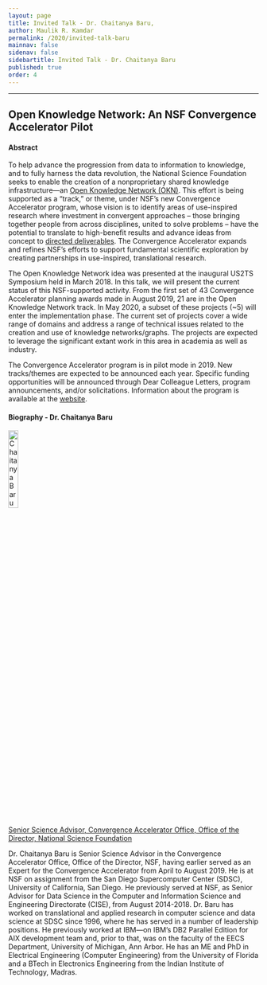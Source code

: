 ```yaml
---
layout: page
title: Invited Talk - Dr. Chaitanya Baru,
author: Maulik R. Kamdar
permalink: /2020/invited-talk-baru
mainnav: false
sidenav: false
sidebartitle: Invited Talk - Dr. Chaitanya Baru
published: true
order: 4
---
```


----------------------------------------------------------------

## **Open Knowledge Network: An NSF Convergence Accelerator Pilot**

#### **Abstract**

To help advance the progression from data to information to knowledge, and to fully harness the data revolution, the National Science Foundation seeks to enable the creation
of a nonproprietary shared knowledge infrastructure—an [Open Knowledge Network (OKN)](https://www.nitrd.gov/pubs/open-knowledge-network-workshop-report-2018.pdf). This effort is being supported as a “track,” or theme, under NSF’s new Convergence Accelerator program, whose vision is to identify areas of use-inspired research where investment in convergent approaches – those bringing together people from across disciplines, united to solve problems – have the potential to translate to high-benefit results and advance ideas from concept to [directed deliverables](https://www.nsf.gov/od/oia/convergence-accelerator/). The Convergence Accelerator expands and refines NSF’s efforts to support fundamental scientific exploration by creating partnerships in use-inspired, translational research.

The Open Knowledge Network idea was presented at the inaugural US2TS Symposium held in March 2018. In this talk, we will present the current status of this NSF-supported activity. From the first set of 43 Convergence Accelerator planning awards made in August 2019, 21 are in the Open Knowledge Network track. In May 2020, a subset of these projects (~5) will enter the implementation phase. The current set of projects cover a wide range of domains and address a range of technical issues related to the creation and use of knowledge networks/graphs. The projects are expected to leverage the significant extant work in this area in academia as well as industry.

The Convergence Accelerator program is in pilot mode in 2019. New tracks/themes are expected to be announced each year. Specific funding opportunities will be announced through
Dear Colleague Letters, program announcements, and/or solicitations. Information about the program is available at the [website](https://www.nsf.gov/od/oia/convergence-accelerator/).

#### **Biography - Dr. Chaitanya Baru**

[<img src="https://us2ts.org/2020/images/chaitanya-baru.png" alt="Chaitanya Baru" width="20%">](https://acid.sdsc.edu/users/chaitan-baru)

[Senior Science Advisor, Convergence Accelerator Office, Office of the Director, National Science Foundation](https://acid.sdsc.edu/users/chaitan-baru)

Dr. Chaitanya Baru is Senior Science Advisor in the Convergence Accelerator Office, Office of the Director, NSF, having earlier served as an Expert for the Convergence Accelerator from April to August 2019. He is at NSF on assignment from the San Diego Supercomputer Center (SDSC), University of California, San Diego. He previously served at NSF, as Senior Advisor for Data Science in the Computer and Information Science and Engineering Directorate (CISE), from August 2014-2018. Dr. Baru has worked on translational and applied research in computer science and data science at SDSC since 1996, where he has served in a number of leadership positions. He previously worked at IBM—on IBM’s DB2 Parallel Edition for AIX development team and, prior to that, was on the faculty of the EECS Department, University of Michigan, Ann Arbor. He has an ME and PhD in Electrical Engineering (Computer Engineering) from the University of Florida and a BTech in Electronics Engineering from the Indian Institute of Technology, Madras.